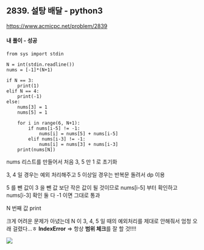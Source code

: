 ## 2839. 설탕 배달 - python3
https://www.acmicpc.net/problem/2839

#### 내 풀이 - 성공
```
from sys import stdin

N = int(stdin.readline())
nums = [-1]*(N+1)

if N == 3:
    print(1)
elif N == 4:
    print(-1)
else:
    nums[3] = 1
    nums[5] = 1

    for i in range(6, N+1):
        if nums[i-5] != -1:
            nums[i] = nums[5] + nums[i-5]
        elif nums[i-3] != -1:
            nums[i] = nums[3] + nums[i-3]
    print(nums[N])
```
nums 리스트를 만들어서 처음 3, 5 만 1 로 초기화

3, 4 일 경우는 예외 처리해주고
5 이상일 경우는 반복문 돌려서 dp 이용

5 를 뺀 값이 3 을 뺀 값 보단 작은 값이 될 것이므로
nums[i-5] 부터 확인하고 nums[i-3] 확인
둘 다 -1 이면 그대로 통과

N 번째 값 print

크게 어려운 문제가 아녔는데
N 이 3, 4, 5 일 때의 예외처리를 제대로 안해줘서 엄청 오래 걸렸다...ㅎ
**IndexError** => 항상 **범위 체크**를 잘 할 것!!!!

![](https://images.velog.io/images/jsh5408/post/faca373d-3a3f-4ec8-b739-ec7487a00d90/image.png)